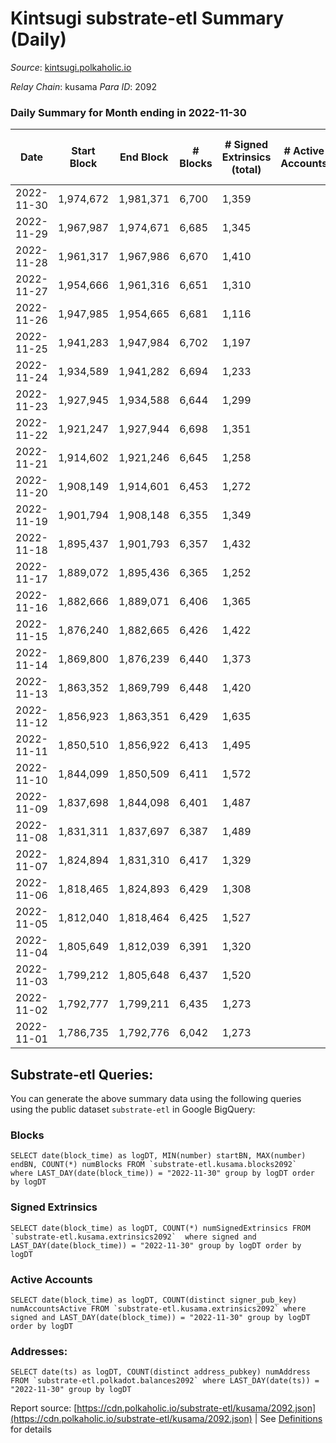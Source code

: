 # Kintsugi substrate-etl Summary (Daily)

_Source_: [kintsugi.polkaholic.io](https://kintsugi.polkaholic.io)

*Relay Chain*: kusama
*Para ID*: 2092



### Daily Summary for Month ending in 2022-11-30


| Date | Start Block | End Block | # Blocks | # Signed Extrinsics (total) | # Active Accounts | # Passive | # New | # Addresses with Balances | # Events | # Transfers | # XCM Transfers In | # XCM Transfers Out |
| ---- | ----------- | --------- | -------- | --------------------------- | ----------------- | --------- | ----- | ------------------------- | -------- | ----------- | ------------------ | ------------------- |
| 2022-11-30 | 1,974,672 | 1,981,371 | 6,700  | 1,359 |  |  |  | 15,864 | 59,888 | 6,783 ($20,356.58) | 5 ($101.76) | 7 ($595.02) |
| 2022-11-29 | 1,967,987 | 1,974,671 | 6,685  | 1,345 |  |  |  | 15,859 | 59,951 | 6,788 ($13,058.34) | 24 ($11,940.34) | 18 ($11,073.88) |
| 2022-11-28 | 1,961,317 | 1,967,986 | 6,670  | 1,410 |  |  |  | 15,856 | 59,916 | 6,743 ($10,802.22) | 10 ($439.55) | 4 ($799.39) |
| 2022-11-27 | 1,954,666 | 1,961,316 | 6,651  | 1,310 |  |  |  | 15,851 | 59,507 | 6,782 ($15,432.02) | 19 ($543.85) | 31 ($2,016.51) |
| 2022-11-26 | 1,947,985 | 1,954,665 | 6,681  | 1,116 |  |  |  | 15,846 | 58,918 | 6,793 ($19,122.07) | 24 ($3,408.43) | 19 ($993.67) |
| 2022-11-25 | 1,941,283 | 1,947,984 | 6,702  | 1,197 |  |  |  | 15,842 | 59,186 | 6,761 ($11,077.48) | 7 ($1,549.34) | 3 ($6.93) |
| 2022-11-24 | 1,934,589 | 1,941,282 | 6,694  | 1,233 |  |  |  | 15,837 | 59,419 | 6,786 ($14,354.64) | 5 ($277.58) | 13 ($1,193.35) |
| 2022-11-23 | 1,927,945 | 1,934,588 | 6,644  | 1,299 |  |  |  | 15,830 | 59,175 | 6,715 ($13,859.25) | 9 ($657.61) | 9 ($198.70) |
| 2022-11-22 | 1,921,247 | 1,927,944 | 6,698  | 1,351 |  |  |  | 15,821 | 60,286 | 6,885 ($25,026.37) | 37 ($2,122.22) | 45 ($2,127.78) |
| 2022-11-21 | 1,914,602 | 1,921,246 | 6,645  | 1,258 |  |  |  |  | 59,168 | 6,768 ($20,379.02) | 19 ($489.74) | 11 ($1,510.27) |
| 2022-11-20 | 1,908,149 | 1,914,601 | 6,453  | 1,272 |  |  |  |  | 57,527 | 6,516 ($16,138.65) | 4 ($94.91) | 6 ($81.05) |
| 2022-11-19 | 1,901,794 | 1,908,148 | 6,355  | 1,349 |  |  |  |  | 57,165 | 6,451 ($12,886.95) | 8 ($5,818.02) | 11 ($6,094.02) |
| 2022-11-18 | 1,895,437 | 1,901,793 | 6,357  | 1,432 |  |  |  |  | 57,647 | 6,447 ($21,652.46) | 8 ($7,745.36) | 9 ($7,649.19) |
| 2022-11-17 | 1,889,072 | 1,895,436 | 6,365  | 1,252 |  |  |  | 15,794 | 56,830 | 6,444 ($10,716.16) | 14 ($1,235.60) | 11 ($557.64) |
| 2022-11-16 | 1,882,666 | 1,889,071 | 6,406  | 1,365 |  |  |  |  | 57,621 | 6,480 ($12,803.85) | 11 ($273.69) | 7 ($313.08) |
| 2022-11-15 | 1,876,240 | 1,882,665 | 6,426  | 1,422 |  |  |  |  | 58,173 | 6,543 ($25,894.47) | 9 ($334.86) | 14 ($862.78) |
| 2022-11-14 | 1,869,800 | 1,876,239 | 6,440  | 1,373 |  |  |  |  | 58,146 | 6,612 ($60,449.59) | 10 ($17,970.19) | 9 ($209.97) |
| 2022-11-13 | 1,863,352 | 1,869,799 | 6,448  | 1,420 |  |  |  |  | 58,211 | 6,602 ($73,693.14) | 5 ($4,949.85) | 5 ($55.04) |
| 2022-11-12 | 1,856,923 | 1,863,351 | 6,429  | 1,635 |  |  |  |  | 59,026 | 6,531 ($18,100.91) | 13 ($6,856.10) | 23 ($55,179.31) |
| 2022-11-11 | 1,850,510 | 1,856,922 | 6,413  | 1,495 |  |  |  |  | 58,301 | 6,517 ($294,195.84) | 11 ($274,694.76) | 10 ($21,848.06) |
| 2022-11-10 | 1,844,099 | 1,850,509 | 6,411  | 1,572 |  |  |  |  | 58,865 | 6,544 ($35,713.22) | 13 ($4,562.76) | 15 ($957.15) |
| 2022-11-09 | 1,837,698 | 1,844,098 | 6,401  | 1,487 |  |  |  | 15,687 | 58,663 | 6,539 ($18,316.19) | 46 ($8,126.97) | 36 ($1,272.94) |
| 2022-11-08 | 1,831,311 | 1,837,697 | 6,387  | 1,489 |  |  |  |  | 58,118 | 6,490 ($22,893.75) | 30 ($4,278.61) | 21 ($3,385.15) |
| 2022-11-07 | 1,824,894 | 1,831,310 | 6,417  | 1,329 |  |  |  |  | 57,547 | 6,506 ($16,125.01) | 17 ($515.49) | 19 ($1,090.25) |
| 2022-11-06 | 1,818,465 | 1,824,893 | 6,429  | 1,308 |  |  |  | 15,676 | 57,558 | 6,530 ($16,042.39) | 13 ($1,744.16) | 11 ($607.03) |
| 2022-11-05 | 1,812,040 | 1,818,464 | 6,425  | 1,527 |  |  |  |  | 58,547 | 6,547 ($40,780.35) | 15 ($2,244.44) | 27 ($25,646.47) |
| 2022-11-04 | 1,805,649 | 1,812,039 | 6,391  | 1,320 |  |  |  | 15,664 | 57,918 | 6,575 ($33,603.60) | 71 ($11,897.86) | 81 ($9,647.67) |
| 2022-11-03 | 1,799,212 | 1,805,648 | 6,437  | 1,520 |  |  |  | 15,648 | 58,613 | 6,550 ($30,386.69) | 17 ($1,345.29) | 17 ($3,021.57) |
| 2022-11-02 | 1,792,777 | 1,799,211 | 6,435  | 1,273 |  |  |  |  | 57,767 | 6,560 ($30,426.83) | 24 ($4,765.88) | 15 ($608.56) |
| 2022-11-01 | 1,786,735 | 1,792,776 | 6,042  | 1,273 |  |  |  | 15,631 | 54,352 | 6,130 ($89,167.51) | 12 ($4,566.63) | 12 ($6,237.31) |

## Substrate-etl Queries:
You can generate the above summary data using the following queries using the public dataset `substrate-etl` in Google BigQuery:


### Blocks
```
SELECT date(block_time) as logDT, MIN(number) startBN, MAX(number) endBN, COUNT(*) numBlocks FROM `substrate-etl.kusama.blocks2092`  where LAST_DAY(date(block_time)) = "2022-11-30" group by logDT order by logDT
```


### Signed Extrinsics
```
SELECT date(block_time) as logDT, COUNT(*) numSignedExtrinsics FROM `substrate-etl.kusama.extrinsics2092`  where signed and LAST_DAY(date(block_time)) = "2022-11-30" group by logDT order by logDT
```


### Active Accounts
```
SELECT date(block_time) as logDT, COUNT(distinct signer_pub_key) numAccountsActive FROM `substrate-etl.kusama.extrinsics2092` where signed and LAST_DAY(date(block_time)) = "2022-11-30" group by logDT order by logDT
```


### Addresses:
```
SELECT date(ts) as logDT, COUNT(distinct address_pubkey) numAddress FROM `substrate-etl.polkadot.balances2092` where LAST_DAY(date(ts)) = "2022-11-30" group by logDT
```



Report source: [https://cdn.polkaholic.io/substrate-etl/kusama/2092.json](https://cdn.polkaholic.io/substrate-etl/kusama/2092.json) | See [Definitions](/DEFINITIONS.md) for details

